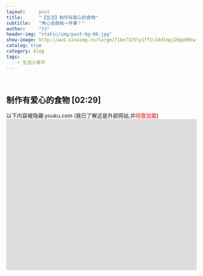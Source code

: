 ```yaml
---
layout:     post
title:      "【生活】制作有爱心的食物"
subtitle:   "用心去做每一件事！"
author:     "YJ"
header-img: "static/img/post-bg-06.jpg"
show-image: http://ww1.sinaimg.cn/large/71be7325ly1ffic14d1npj20go09iwf8.jpg
catalog: true
category: blog
tags:
    - 生活小常识
---
```


<div>
  <br>
  <h2>制作有爱心的食物 [02:29]</h2>
  <a style="cursor:pointer" onclick="getElementById('iframe2').src='http://player.youku.com/embed/XMjUwNjE5ODc5Ng=='">以下内容被隐藏:youku.com (我已了解这是外部网站,并<font color="red">同意加载</font>)</a>
  <br>
  <iframe src="about:blank" id="iframe2" frameborder="0" allowtransparency="true" scrolling="YES" width="100%" height="400" style=" background-color:#DCDCDC;"></iframe>
</div>